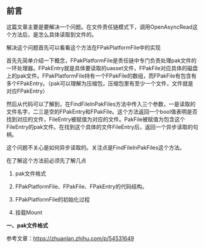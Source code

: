 ## 前言

这篇文章主要是要解决一个问题。在文件责任链模式下，调用OpenAsyncRead这个方法后，是怎么具体读取到文件的。

解决这个问题首先可以看看这个方法在FPakPlatformFile中的实现



首先先简单介绍一下概念，FPakPlatformFile是责任链中专门负责处理pak文件的一环处理器。FPakEntry就是具体要读取的uasset文件，FPakFile对应具体的磁盘上的pak文件。FPakPlatformFile持有一个FPakFile的数组，而FPakFile有包含有多个FPakEntry。（pak可以理解为压缩包，压缩包里有至少一个文件，文件就是对应FPakEntry）

然后从代码可以了解到，在FindFileInPakFiles方法中传入三个参数，一是读取的文件名字，二三是空的FPakEntry和FPakFile。这个方法返回一个bool值表明是否找到对应的文件，FileEntry被赋值为对应的文件。PakFile被赋值为包含这个FileEntry的pak文件。在找到这个具体的文件FileEntry后，返回一个异步读取的句柄。

这个问题不关心是如何异步读取的。关注点是FindFileInPakFiles这个方法。



在了解这个方法前必须先了解几点

1. pak文件格式

2. FPakPlatformFile、FPakFile、FPakEntry的代码结构。

3. FPakPlatformFile的初始化过程

4. 挂载Mount



**一、pak文件格式**

参考文章：<https://zhuanlan.zhihu.com/p/54531649>
